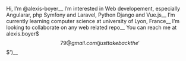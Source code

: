 Hi, I’m @alexis-boyer__
I’m interested in Web developement, especially Angularar, php Symfony and Laravel, Python Django and Vue.js__
I’m currently learning computer science at university of Lyon, France__
I’m looking to collaborate on any web related repo__
You can reach me at alexis.boyer$$$79@gmail.com (just take back the '$$$')__

<!---
alexis-boyer/alexis-boyer is a ✨ special ✨ repository because its `README.md` (this file) appears on your GitHub profile.
You can click the Preview link to take a look at your changes.
--->
